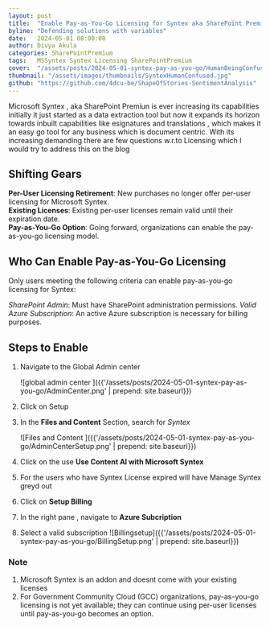 ```yaml
---
layout: post
title:  "Enable Pay-as-You-Go Licensing for Syntex aka SharePoint Premium."
byline: "Defending solutions with variables"
date:   2024-05-01 08:00:00
author: Divya Akula
categories: SharePointPremium
tags:	MSSyntex Syntex Licensing SharePointPremium
cover:  "/assets/posts/2024-05-01-syntex-pay-as-you-go/HumanBeingConfused.jpeg"
thumbnail: "/assets/images/thumbnails/SyntexHumanConfused.jpg"
github: "https://github.com/4dcu-be/ShapeOfStories-SentimentAnalysis"
---
```


Microsoft Syntex , aka SharePoint Premiun is ever increasing its capabilities initially it just started as a data extraction tool but now it expands its horizon towards inbuilt capabilities like esignatures and translations , which makes it an easy go tool for any business which is document centric. With its increasing demanding there are few questions w.r.to Licensing which I would try to address this on the blog

## Shifting Gears

**Per-User Licensing Retirement**: New purchases no longer offer per-user licensing for Microsoft Syntex.\
**Existing Licenses**: Existing per-user licenses remain valid until their expiration date.\
**Pay-as-You-Go Option**: Going forward, organizations can enable the pay-as-you-go licensing model.


## Who Can Enable Pay-as-You-Go Licensing

Only users meeting the following criteria can enable pay-as-you-go licensing for Syntex:

*SharePoint Admin*: Must have SharePoint administration permissions.
*Valid Azure Subscription*: An active Azure subscription is necessary for billing purposes.

## Steps to Enable

1. Navigate to the Global Admin center
   
    ![global admin center ]({{'/assets/posts/2024-05-01-syntex-pay-as-you-go/AdminCenter.png' | prepend: site.baseurl}})
2. Click on Setup
3. In the **Files and Content** Section, search for *Syntex*

   ![Files and Content ]({{'/assets/posts/2024-05-01-syntex-pay-as-you-go/AdminCenterSetup.png' | prepend: site.baseurl}})
4. Click on the use **Use Content AI with Microsoft Syntex**
5. For the users who have Syntex License expired will have Manage Syntex greyd out
6. Click on **Setup Billing**
7. In the right pane , navigate to **Azure Subcription**
8. Select a valid subscription
     ![Billingsetup]({{'/assets/posts/2024-05-01-syntex-pay-as-you-go/BillingSetup.png' | prepend: site.baseurl}})

### Note

1. Microsoft Syntex is an addon and doesnt come with your existing licenses
2. For Government Community Cloud (GCC) organizations, pay-as-you-go licensing is not yet available; they can continue using per-user licenses until pay-as-you-go becomes an option.
